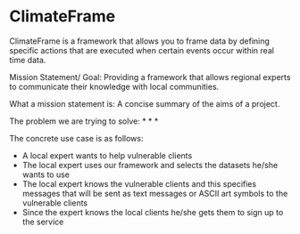 # ClimateFrame
ClimateFrame is a framework that allows you to frame data by defining specific actions that are executed when certain events occur within real time data.


Mission Statement/ Goal:
Providing a framework that allows regional experts to communicate their knowledge with local communities.


What a mission statement is:
A concise summary of the aims of a project.

The problem we are trying to solve:
* 
*
*

The concrete use case is as follows: 
* A local expert wants to help vulnerable clients 
* The local expert uses our framework and selects the datasets he/she wants to use
* The local expert knows the vulnerable clients and this specifies messages that will be sent as text messages or ASCII art symbols to the vulnerable clients
* Since the expert knows the local clients he/she gets them to sign up to the service